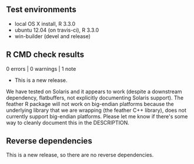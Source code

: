 ## Test environments
* local OS X install, R 3.3.0
* ubuntu 12.04 (on travis-ci), R 3.3.0
* win-builder (devel and release)

## R CMD check results

0 errors | 0 warnings | 1 note

* This is a new release.

We have tested on Solaris and it appears to work (despite a downstream dependency, flatbuffers, not explicitly documenting Solaris support). The feather R package will not work on big-endian platforms because the underlying library that we are wrapping (the feather C++ library), does not currently support big-endian platforms. Please let me know if there's some way to cleanly document this in the DESCRIPTION.

## Reverse dependencies

This is a new release, so there are no reverse dependencies.

